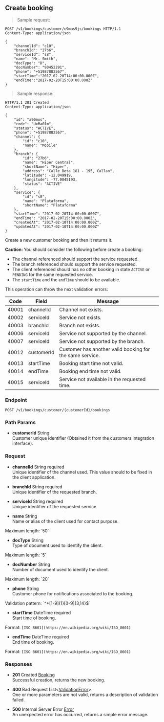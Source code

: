 
## Create booking

> Sample request:

```http
POST /v1/bookings/customer/c9mas9js/bookings HTTP/1.1
Content-Type: application/json

{
    "channelId": "c10",
    "branchId": "27b6",
    "serviceId": "s8",
    "name": "Mr. Smith",
    "docType": "D",
    "docNumber": "90452291",
    "phone": "+51987882567",
    "startTime":"2017-02-20T14:00:00.000Z",
    "endTime":"2017-02-20T15:00:00.000Z"
}
```

> Sample response:

```http
HTTP/1.1 201 Created
Content-Type: application/json

{
    "id": "a90mos",
    "code": "UxMa01m",
    "status": "ACTIVE",
    "phone": "+51987882567",
    "channel": {
        "id": "c10",
        "name": "Mobile"
    },
    "branch": {
        "id": "27b6",
        "name": "Hiper Central",
        "shortName": "Hiper",
        "address": "Calle Beta 181 - 195, Callao",
        "latitude": -12.049919,
        "longitude": -77.0845193,
        "status": "ACTIVE"
    },
    "service": {
        "id": "s8",
        "name": "Plataforma",
        "shortName": "Plataforma"
    },
    "startTime": "2017-02-20T14:00:00.000Z",
    "endTime": "2017-02-20T15:00:00.000Z",
    "createdAt": "2017-02-10T14:00:00.000Z",
    "updatedAt": "2017-02-10T14:00:00.000Z"
}
```

Create a new customer booking and then it returns it.

<aside class="warning">
<strong>Caution: </strong>
You should consider the following before create a booking:
<ul>
    <li>The channel referenced should support the service requested.</li>
    <li>The branch referenced should support the service requested.</li>
    <li>The client referenced should has no other booking in state <code>ACTIVE</code> or <code>PENDING</code> for the same requested service.</li>
    <li>The <code>startTime</code> and the <code>endTime</code> should to be available.</li>
<ul>
</aside>

This operation can throw the next validation errors:

Code| Field |Message
---|---|---
40001|channelId|Channel not exists.
40002|serviceId|Service not exists.
40003|branchId|Branch not exists.
40006|serviceId|Service not supported by the channel.
40007|serviceId|Service not supported by the branch.
40012|customerId|Customer has another valid booking for the same service.
40013|startTime|Booking start time not valid.
40014|endTime|Booking end time not valid.
40015|serviceId|Service not available in the requested time.

### Endpoint

`POST /v1/bookings/customer/{customerId}/bookings`

### Path Params

* **customerId** <span class="param-type">String</span><br>
Customer unique identifier (Obtained it from the customers integration interface).

### Request

* **channelId** <span class="param-type">String</span> <span class="required-param">required</span><br>
Unique identifier of the channel used. This value should to be fixed in the client application.

* **branchId** <span class="param-type">String</span> <span class="required-param">required</span><br>
Unique identifier of the requested branch.

* **serviceId** <span class="param-type">String</span> <span class="required-param">required</span><br>
Unique identifier of the requested service.

* **name** <span class="param-type">String</span><br>
Name or alias of the client used for contact purpose.
<p>
    <span class="param-condition">Maximum length:</span> `50`
</p>

* **docType** <span class="param-type">String</span><br>
Type of document used to identify the client.
<p>
    <span class="param-condition">Maximum length:</span> `5`
</p>

* **docNumber** <span class="param-type">String</span><br>
Number of document used to identify the client.
<p>
    <span class="param-condition">Maximum length:</span> `20`
</p>

* **phone** <span class="param-type">String</span><br>
Customer phone for notifications associated to the booking.
<p>
    <span class="param-condition">Validation pattern:</span> `^+[1-9]{1}[0-9]{3,14}$`
</p>

* **startTime** <span class="param-type">DateTime</span> <span class="required-param">required</span><br>
Start time of booking.
<p>
    <span class="param-condition">Format:</span> <code>[ISO 8601](https://en.wikipedia.org/wiki/ISO_8601)</code>
</p>

* **endTime** <span class="param-type">DateTime</span> <span class="required-param">required</span><br>
End time of booking.
<p>
    <span class="param-condition">Format:</span> <code>[ISO 8601](https://en.wikipedia.org/wiki/ISO_8601)</code>
</p>

### Responses

* **201** <span class="verb-description">Created</span> <span class="param-type">[Booking](#booking)</span><br>
Successful creation, returns the new booking.

* **400** <span class="verb-description">Bad Request</span> <span class="param-type">List\<[ValidationError](#validation-error)\></span><br>
One or more parameters are not valid, returns a description of validation failed.

* **500** <span class="verb-description">Internal Server Error</span> <span class="param-type">[Error](#error)</span><br>
An unexpected error has occurred, returns a simple error message.

